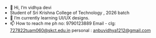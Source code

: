 - 👋 Hi, I’m vidhya devi
- Student of Sri Krishna College of Technology , 2026 batch
- 🌱 I’m currently learning UI/UX designs.
- 📫 How to reach me ph no: 9790123889
   Email - clg: 727822tuam060@skct.edu.in
  personal : anbuvidhya1212@gmail.com

